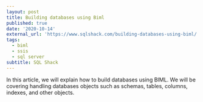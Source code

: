 ```yaml
---
layout: post
title: Building databases using Biml
published: true
date: '2020-10-14'
external_url: 'https://www.sqlshack.com/building-databases-using-biml/'
tags:
  - biml
  - ssis
  - sql server
subtitle: SQL Shack
---
```

In this article, we will explain how to build databases using BIML. We will be covering handling databases objects such as schemas, tables, columns, indexes, and other objects.
